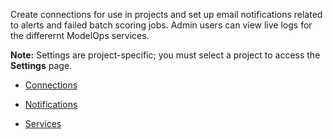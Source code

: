 Create connections for use in projects and set up email notifications related to alerts and failed batch scoring jobs. Admin users can view live logs for the differernt ModelOps services.

**Note:** Settings are project-specific; you must select a project to access the **Settings** page.

-   [Connections](wkm1725389190945.md)


-   [Notifications](xnp1725389370171.md)


-   [Services](kbm1725407652402.md)


